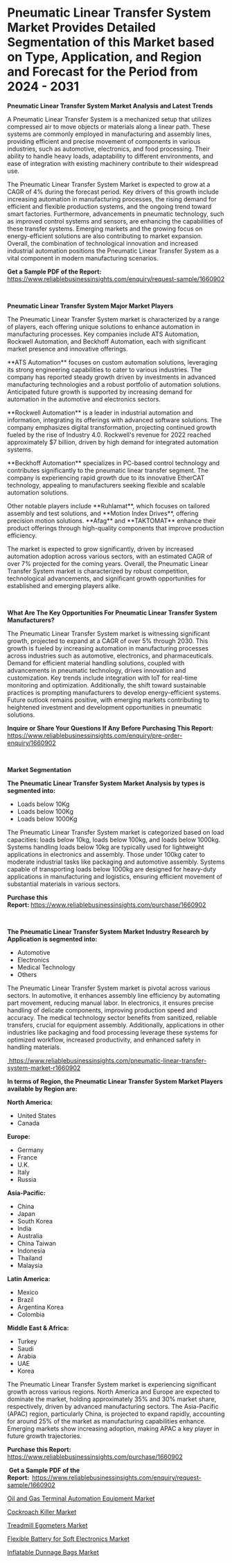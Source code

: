 <p><h1>Pneumatic Linear Transfer System Market Provides Detailed Segmentation of this Market based on Type, Application, and Region and Forecast for the Period from 2024 - 2031</h1></p><p><strong>Pneumatic Linear Transfer System Market Analysis and Latest Trends</strong></p>
<p><p>A Pneumatic Linear Transfer System is a mechanized setup that utilizes compressed air to move objects or materials along a linear path. These systems are commonly employed in manufacturing and assembly lines, providing efficient and precise movement of components in various industries, such as automotive, electronics, and food processing. Their ability to handle heavy loads, adaptability to different environments, and ease of integration with existing machinery contribute to their widespread use.</p><p>The Pneumatic Linear Transfer System Market is expected to grow at a CAGR of 4% during the forecast period. Key drivers of this growth include increasing automation in manufacturing processes, the rising demand for efficient and flexible production systems, and the ongoing trend toward smart factories. Furthermore, advancements in pneumatic technology, such as improved control systems and sensors, are enhancing the capabilities of these transfer systems. Emerging markets and the growing focus on energy-efficient solutions are also contributing to market expansion. Overall, the combination of technological innovation and increased industrial automation positions the Pneumatic Linear Transfer System as a vital component in modern manufacturing scenarios.</p></p>
<p><strong>Get a Sample PDF of the Report:&nbsp;</strong> <a href="https://www.reliablebusinessinsights.com/enquiry/request-sample/1660902?utm_campaign=1121&utm_medium=2&utm_source=Github&utm_content=ia&utm_term=26102024&utm_id=pneumatic-linear-transfer-system">https://www.reliablebusinessinsights.com/enquiry/request-sample/1660902</a></p>
<p>&nbsp;</p>
<p><strong>Pneumatic Linear Transfer System Major Market Players</strong></p>
<p><p>The Pneumatic Linear Transfer System market is characterized by a range of players, each offering unique solutions to enhance automation in manufacturing processes. Key companies include ATS Automation, Rockwell Automation, and Beckhoff Automation, each with significant market presence and innovative offerings.</p><p>**ATS Automation** focuses on custom automation solutions, leveraging its strong engineering capabilities to cater to various industries. The company has reported steady growth driven by investments in advanced manufacturing technologies and a robust portfolio of automation solutions. Anticipated future growth is supported by increasing demand for automation in the automotive and electronics sectors.</p><p>**Rockwell Automation** is a leader in industrial automation and information, integrating its offerings with advanced software solutions. The company emphasizes digital transformation, projecting continued growth fueled by the rise of Industry 4.0. Rockwell's revenue for 2022 reached approximately $7 billion, driven by high demand for integrated automation systems.</p><p>**Beckhoff Automation** specializes in PC-based control technology and contributes significantly to the pneumatic linear transfer segment. The company is experiencing rapid growth due to its innovative EtherCAT technology, appealing to manufacturers seeking flexible and scalable automation solutions.</p><p>Other notable players include **Ruhlamat**, which focuses on tailored assembly and test solutions, and **Motion Index Drives**, offering precision motion solutions. **Afag** and **TAKTOMAT** enhance their product offerings through high-quality components that improve production efficiency.</p><p>The market is expected to grow significantly, driven by increased automation adoption across various sectors, with an estimated CAGR of over 7% projected for the coming years. Overall, the Pneumatic Linear Transfer System market is characterized by robust competition, technological advancements, and significant growth opportunities for established and emerging players alike.</p></p>
<p>&nbsp;</p>
<p><strong>What Are The Key Opportunities For Pneumatic Linear Transfer System Manufacturers?</strong></p>
<p><p>The Pneumatic Linear Transfer System market is witnessing significant growth, projected to expand at a CAGR of over 5% through 2030. This growth is fueled by increasing automation in manufacturing processes across industries such as automotive, electronics, and pharmaceuticals. Demand for efficient material handling solutions, coupled with advancements in pneumatic technology, drives innovation and customization. Key trends include integration with IoT for real-time monitoring and optimization. Additionally, the shift toward sustainable practices is prompting manufacturers to develop energy-efficient systems. Future outlook remains positive, with emerging markets contributing to heightened investment and development opportunities in pneumatic solutions.</p></p>
<p><strong>Inquire or Share Your Questions If Any Before Purchasing This Report:</strong> <a href="https://www.reliablebusinessinsights.com/enquiry/pre-order-enquiry/1660902?utm_campaign=1121&utm_medium=2&utm_source=Github&utm_content=ia&utm_term=26102024&utm_id=pneumatic-linear-transfer-system">https://www.reliablebusinessinsights.com/enquiry/pre-order-enquiry/1660902</a></p>
<p>&nbsp;</p>
<p><strong>Market Segmentation</strong></p>
<p><strong>The Pneumatic Linear Transfer System Market Analysis by types is segmented into:</strong></p>
<p><ul><li>Loads below 10Kg</li><li>Loads below 100Kg</li><li>Loads below 1000Kg</li></ul></p>
<p><p>The Pneumatic Linear Transfer System market is categorized based on load capacities: loads below 10kg, loads below 100kg, and loads below 1000kg. Systems handling loads below 10kg are typically used for lightweight applications in electronics and assembly. Those under 100kg cater to moderate industrial tasks like packaging and automotive assembly. Systems capable of transporting loads below 1000kg are designed for heavy-duty applications in manufacturing and logistics, ensuring efficient movement of substantial materials in various sectors.</p></p>
<p><strong>Purchase this Report:&nbsp;</strong><a href="https://www.reliablebusinessinsights.com/purchase/1660902?utm_campaign=1121&utm_medium=2&utm_source=Github&utm_content=ia&utm_term=26102024&utm_id=pneumatic-linear-transfer-system">https://www.reliablebusinessinsights.com/purchase/1660902</a></p>
<p>&nbsp;</p>
<p><strong>The Pneumatic Linear Transfer System Market Industry Research by Application is segmented into:</strong></p>
<p><ul><li>Automotive</li><li>Electronics</li><li>Medical Technology</li><li>Others</li></ul></p>
<p><p>The Pneumatic Linear Transfer System market is pivotal across various sectors. In automotive, it enhances assembly line efficiency by automating part movement, reducing manual labor. In electronics, it ensures precise handling of delicate components, improving production speed and accuracy. The medical technology sector benefits from sanitized, reliable transfers, crucial for equipment assembly. Additionally, applications in other industries like packaging and food processing leverage these systems for optimized workflow, increased productivity, and enhanced safety in handling materials.</p></p>
<p><a href="https://www.reliablebusinessinsights.com/pneumatic-linear-transfer-system-market-r1660902?utm_campaign=1121&utm_medium=2&utm_source=Github&utm_content=ia&utm_term=26102024&utm_id=pneumatic-linear-transfer-system">&nbsp;https://www.reliablebusinessinsights.com/pneumatic-linear-transfer-system-market-r1660902</a></p>
<p><strong>In terms of Region, the Pneumatic Linear Transfer System Market Players available by Region are:</strong></p>
<p>
    <p> <strong> North America: </strong>
        <ul>
            <li>United States</li>
            <li>Canada</li>
        </ul>
        </p> 
    <p> <strong> Europe: </strong>
        <ul>
            <li>Germany</li>
            <li>France</li>
            <li>U.K.</li>
            <li>Italy</li>
            <li>Russia</li>
        </ul>
        </p> 
    <p> <strong> Asia-Pacific: </strong>
        <ul>
            <li>China</li>
            <li>Japan</li>
            <li>South Korea</li>
            <li>India</li>
            <li>Australia</li>
            <li>China Taiwan</li>
            <li>Indonesia</li>
            <li>Thailand</li>
            <li>Malaysia</li>
        </ul>
        </p> 
    <p> <strong> Latin America: </strong>
        <ul>
            <li>Mexico</li>
            <li>Brazil</li>
            <li>Argentina Korea</li>
            <li>Colombia</li>
        </ul>
        </p> 
    <p> <strong> Middle East & Africa: </strong>
        <ul>
            <li>Turkey</li>
            <li>Saudi</li>
            <li>Arabia</li>
            <li>UAE</li>
            <li>Korea</li>
        </ul>
    </p>
    </p>
<p><p>The Pneumatic Linear Transfer System market is experiencing significant growth across various regions. North America and Europe are expected to dominate the market, holding approximately 35% and 30% market share, respectively, driven by advanced manufacturing sectors. The Asia-Pacific (APAC) region, particularly China, is projected to expand rapidly, accounting for around 25% of the market as manufacturing capabilities enhance. Emerging markets show increasing adoption, making APAC a key player in future growth trajectories.</p></p>
<p><strong>Purchase this Report: </strong><a href="https://www.reliablebusinessinsights.com/purchase/1660902?utm_campaign=1121&utm_medium=2&utm_source=Github&utm_content=ia&utm_term=26102024&utm_id=pneumatic-linear-transfer-system">https://www.reliablebusinessinsights.com/purchase/1660902</a></p>
<p>&nbsp;<strong>Get a Sample PDF of the Report:&nbsp;&nbsp;</strong><a href="https://www.reliablebusinessinsights.com/enquiry/request-sample/1660902?utm_campaign=1121&utm_medium=2&utm_source=Github&utm_content=ia&utm_term=26102024&utm_id=pneumatic-linear-transfer-system">https://www.reliablebusinessinsights.com/enquiry/request-sample/1660902</a></p>
<p><strong></strong></p>
<p><p><a href="https://issuu.com/reportprime-2/docs/oil-and-gas-terminal-automation-equ_62399b2ddf2a0d?utm_campaign=1121&utm_medium=2&utm_source=Github&utm_content=ia&utm_term=26102024&utm_id=pneumatic-linear-transfer-system">Oil and Gas Terminal Automation Equipment Market</a></p><p><a href="https://www.linkedin.com/pulse/insights-cockroach-killer-market-players-size-geographical-nozbf?utm_campaign=1121&utm_medium=2&utm_source=Github&utm_content=ia&utm_term=26102024&utm_id=pneumatic-linear-transfer-system">Cockroach Killer Market</a></p><p><a href="https://issuu.com/reportprime-2/docs/treadmill-egometers-market-size-203_9cd607bb49780e?utm_campaign=1121&utm_medium=2&utm_source=Github&utm_content=ia&utm_term=26102024&utm_id=pneumatic-linear-transfer-system">Treadmill Egometers Market</a></p><p><a href="https://github.com/fannklhimesu/Market-Research-Report-List-1/blob/main/flexible-battery-for-soft-electronics-market.md?utm_campaign=1121&utm_medium=2&utm_source=Github&utm_content=ia&utm_term=26102024&utm_id=pneumatic-linear-transfer-system">Flexible Battery for Soft Electronics Market</a></p><p><a href="https://medium.com/@rovj3gerson/inflatable-dunnage-bags-market-outlook-market-share-analysis-growth-trends-market-forecasts-6ba27caf9bc9?utm_campaign=1121&utm_medium=2&utm_source=Github&utm_content=ia&utm_term=26102024&utm_id=pneumatic-linear-transfer-system">Inflatable Dunnage Bags Market</a></p></p>
